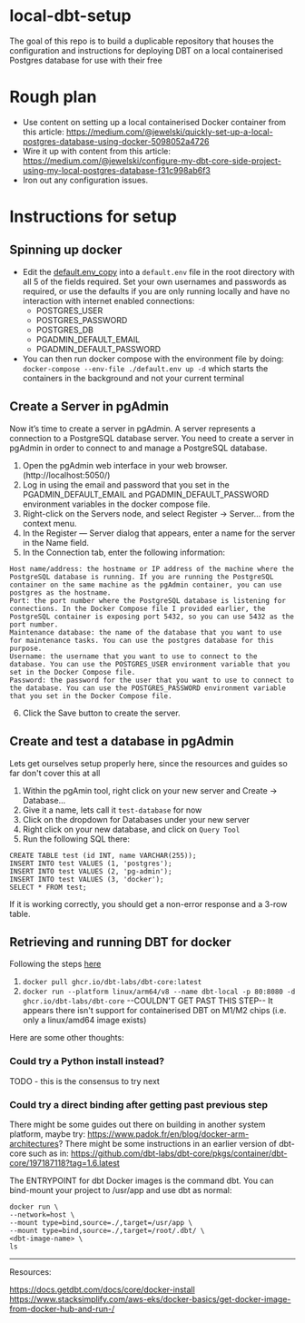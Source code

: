 # local-dbt-setup
The goal of this repo is to build a duplicable repository that houses the configuration and instructions for deploying DBT on a local containerised Postgres database for use with their free 

# Rough plan
- Use content on setting up a local containerised Docker container from this article: https://medium.com/@jewelski/quickly-set-up-a-local-postgres-database-using-docker-5098052a4726
- Wire it up with content from this article: https://medium.com/@jewelski/configure-my-dbt-core-side-project-using-my-local-postgres-database-f31c998ab6f3
- Iron out any configuration issues.

# Instructions for setup
## Spinning up docker
- Edit the [default.env_copy](default.env_copy) into a `default.env` file in the root directory with all 5 of the fields required. Set your own usernames and passwords as required, or use the defaults if you are only running locally and have no interaction with internet enabled connections:
  - POSTGRES_USER
  - POSTGRES_PASSWORD
  - POSTGRES_DB
  - PGADMIN_DEFAULT_EMAIL
  - PGADMIN_DEFAULT_PASSWORD
- You can then run docker compose with the environment file by doing: `docker-compose --env-file ./default.env up -d` which starts the containers in the background and not your current terminal

## Create a Server in pgAdmin
Now it’s time to create a server in pgAdmin. A server represents a connection to a PostgreSQL database server. You need to create a server in pgAdmin in order to connect to and manage a PostgreSQL database.
1. Open the pgAdmin web interface in your web browser. (http://localhost:5050/)
2. Log in using the email and password that you set in the PGADMIN_DEFAULT_EMAIL and PGADMIN_DEFAULT_PASSWORD environment variables in the docker compose file.
3. Right-click on the Servers node, and select Register -> Server… from the context menu.
4. In the Register — Server dialog that appears, enter a name for the server in the Name field.
5. In the Connection tab, enter the following information:
```
Host name/address: the hostname or IP address of the machine where the PostgreSQL database is running. If you are running the PostgreSQL container on the same machine as the pgAdmin container, you can use postgres as the hostname.
Port: the port number where the PostgreSQL database is listening for connections. In the Docker Compose file I provided earlier, the PostgreSQL container is exposing port 5432, so you can use 5432 as the port number.
Maintenance database: the name of the database that you want to use for maintenance tasks. You can use the postgres database for this purpose.
Username: the username that you want to use to connect to the database. You can use the POSTGRES_USER environment variable that you set in the Docker Compose file.
Password: the password for the user that you want to use to connect to the database. You can use the POSTGRES_PASSWORD environment variable that you set in the Docker Compose file.
```
6. Click the Save button to create the server.

## Create and test a database in pgAdmin
Lets get ourselves setup properly here, since the resources and guides so far don't cover this at all
1. Within the pgAmin tool, right click on your new server and Create -> Database...
2. Give it a name, lets call it `test-database` for now
3. Click on the dropdown for Databases under your new server
4. Right click on your new database, and click on `Query Tool`
5. Run the following SQL there:
```
CREATE TABLE test (id INT, name VARCHAR(255));
INSERT INTO test VALUES (1, 'postgres');
INSERT INTO test VALUES (2, 'pg-admin');
INSERT INTO test VALUES (3, 'docker');
SELECT * FROM test;
```
If it is working correctly, you should get a non-error response and a 3-row table.

## Retrieving and running DBT for docker
Following the steps [here](https://docs.getdbt.com/docs/core/docker-install)
1. `docker pull ghcr.io/dbt-labs/dbt-core:latest`
2. `docker run --platform linux/arm64/v8 --name dbt-local -p 80:8080 -d ghcr.io/dbt-labs/dbt-core`
--COULDN'T GET PAST THIS STEP--
It appears there isn't support for containerised DBT on M1/M2 chips (i.e. only a linux/amd64 image exists)

Here are some other thoughts:

### Could try a Python install instead?
TODO - this is the consensus to try next

### Could try a direct binding after getting past previous step
There might be some guides out there on building in another system platform, maybe try: https://www.padok.fr/en/blog/docker-arm-architectures?
There might be some instructions in an earlier version of dbt-core such as in: https://github.com/dbt-labs/dbt-core/pkgs/container/dbt-core/197187118?tag=1.6.latest

The ENTRYPOINT for dbt Docker images is the command dbt. You can bind-mount your project to /usr/app and use dbt as normal:
```
docker run \
--network=host \
--mount type=bind,source=./,target=/usr/app \
--mount type=bind,source=./,target=/root/.dbt/ \
<dbt-image-name> \
ls
```

---
Resources:

https://docs.getdbt.com/docs/core/docker-install
https://www.stacksimplify.com/aws-eks/docker-basics/get-docker-image-from-docker-hub-and-run-/
